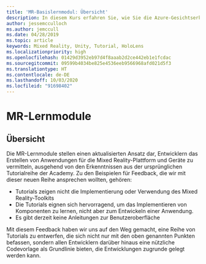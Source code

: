 ```yaml
---
title: 'MR-Basislernmodul: Übersicht'
description: In diesem Kurs erfahren Sie, wie Sie die Azure-Gesichtserkennung in einer Mixed Reality-Anwendung implementieren.
author: jessemcculloch
ms.author: jemccull
ms.date: 04/28/2019
ms.topic: article
keywords: Mixed Reality, Unity, Tutorial, HoloLens
ms.localizationpriority: high
ms.openlocfilehash: 01429d3952eb97d4f8aaab2d2ce442eb1e1fcdac
ms.sourcegitcommit: 09599b4034be825e4536eeb9566968afd021d5f3
ms.translationtype: HT
ms.contentlocale: de-DE
ms.lasthandoff: 10/03/2020
ms.locfileid: "91698402"
---
```

# <a name="mr-learning-modules"></a>MR-Lernmodule

## <a name="overview"></a>Übersicht

Die MR-Lernmodule stellen einen aktualisierten Ansatz dar, Entwicklern das Erstellen von Anwendungen für die Mixed Reality-Plattform und Geräte zu vermitteln, ausgehend von den Erkenntnissen aus der ursprünglichen Tutorialreihe der Academy. Zu den Beispielen für Feedback, die wir mit dieser neuen Reihe ansprechen wollten, gehören:

* Tutorials zeigen nicht die Implementierung oder Verwendung des Mixed Reality-Toolkits
* Die Tutorials eignen sich hervorragend, um das Implementieren von Komponenten zu lernen, nicht aber zum Entwickeln einer Anwendung.
* Es gibt derzeit keine Anleitungen zur Benutzeroberfläche

Mit diesem Feedback haben wir uns auf den Weg gemacht, eine Reihe von Tutorials zu entwerfen, die sich nicht nur mit den oben genannten Punkten befassen, sondern allen Entwicklern darüber hinaus eine nützliche Codevorlage als Grundlinie bieten, die Entwicklungen zugrunde gelegt werden kann.
